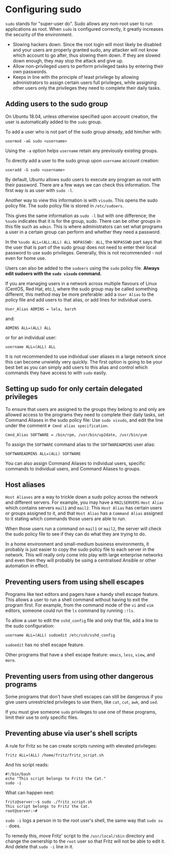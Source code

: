 # Configuring sudo

`sudo` stands for "super-user do". Sudo allows any non-root user to run applications as root. When `sudo` is configured correctly, it greatly increases the security of the environment.

* Slowing hackers down. Since the root login will most likely be disabled and your users are properly granted sudo, any attacker will not know which account to go after, thus slowing them down. If they are slowed down enough, they may stop the attack and give up.
* Allow non-privileged users to perform privileged tasks by entering their own passwords.
* Keeps in line with the principle of least privilege by allowing administrators to assign certain users full privileges, while assigning other users only the privileges they need to complete their daily tasks.

## Adding users to the sudo group

On Ubuntu 18.04, unless otherwise specified upon account creation, the user is automatically added to the `sudo` group.

To add a user who is not part of the sudo group already, add him/her with:

    usermod -aG sudo <username>

Using the `-a` option helps `username` retain any previously existing groups.

To directly add a user to the sudo group upon `username` account creation:

    useradd -G sudo <username>

By default, Ubuntu allows sudo users to execute any program as root with their password. There are a few ways we can check this information. The first way is as user with `sudo -l`.

Another way to view this information is with `visudo`. This opens the sudo policy file. The sudo policy file is stored in `/etc/sudoers`. 

This gives the same information as `sudo -l` but with one difference; the `%sudo` indicates that it is for the group, sudo. There can be other groups in this file such as `admin`. This is where administrators can set what programs a user in a certain group can perform and whether they need a password. 

In the `%sudo ALL=(ALL:ALL) ALL NOPASSWD: ALL`, the `NOPASSWD` part says that the user that is part of the sudo group does not need to enter their local password to use sudo privileges. Generally, this is not recommended - not even for home use.

Users can also be added to the `sudoers` using the `sudo` policy file. **Always edit sudoers with the `sudo visudo` command.**

If you are managing users in a network across multiple flavours of Linux (CentOS, Red Hat, etc.), where the sudo group may be called something different, this method may be more preferable: add a `User Alias` to the policy file and add users to that alias, or add lines for individual users.

    User_Alias ADMINS = lela, barzh

and:

    ADMINS ALL=(ALL) ALL

or for an individual user: 

    username ALL=(ALL) ALL

It is not recommended to use individual user aliases in a large network since this can become unwieldy very quickly. The first option is going to be your best bet as you can simply add users to this alias and control which commands they have access to with `sudo` easily.

## Setting up sudo for only certain delegated privileges

To ensure that users are assigned to the groups they belong to and only are allowed access to the programs they need to complete their daily tasks, set Command Aliases in the sudo policy file: Use `sudo visudo`, and edit the line under the comment `# Cmnd alias specification`.

    Cmnd_Alias SOFTWARE = /bin/rpm, /usr/bin/up2date, /usr/bin/yum

To assign the `SOFTWARE` command alias to the `SOFTWAREADMINS` user alias:

    SOFTWAREADMINS ALL=(ALL) SOFTWARE

You can also assign Command Aliases to individual users, specific commands to individual users, and Command Aliases to groups.

## Host aliases

`Host Aliases` are a way to trickle down a sudo policy across the network and different servers. For example, you may have a `MAILSERVERS` `Host Alias` which contains servers `mail1` and `mail2`. This `Host Alias` has certain users or groups assigned to it, and that `Host Alias` has a `Command Alias` assigned to it stating which commands those users are able to run.

When those users run a command on `mail1` or `mail2`, the server will check the sudo policy file to see if they can do what they are trying to do.

In a home environment and small-medium business environments, it probably is just easier to copy the sudo policy file to each server in the network. This will really only come into play with large enterprise networks and even then they will probably be using a centralised Ansible or other automation in effect.

## Preventing users from using shell escapes

Programs like text editors and pagers have a handy shell escape feature. This allows a user to run a shell command without having to exit the program first. For example, from the command mode of the `vi` and `vim` editors, someone could run the `ls` command by running `:!ls`.

To allow a user to edit the `sshd_config` file and only that file, add a line to the sudo configuration:

    username ALL=(ALL) sudoedit /etc/ssh/sshd_config

`sudoedit` has no shell escape feature.

Other programs that have a shell escape feature: `emacs`, `less`, `view`, and `more`.

## Preventing users from using other dangerous programs

Some programs that don't have shell escapes can still be dangerous if you give users unrestricted privileges to use them, like `cat`, `cut`, `awk`, and `sed`.

If you must give someone `sudo` privileges to use one of these programs, limit their use to only specific files.

## Preventing abuse via user's shell scripts

A rule for Fritz so he can create scripts running with elevated privileges:

    fritz ALL=(ALL) /home/fritz/fritz_script.sh

And his script reads:

    #!/bin/bash
    echo "This script belongs to Fritz the Cat."
    sudo -i

What can happen next:

    fritz@server:~$ sudo ./fritz_script.sh
    This script belongs to Fritz the Cat.
    root@server:~#

`sudo -i` logs a person in to the root user's shell, the same way that `sudo su -` does.

To remedy this, move Fritz' script to the `/usr/local/sbin` directory and change the ownership to the `root` user so that Fritz will not be able to edit it. And delete that `sudo -i` line in it.